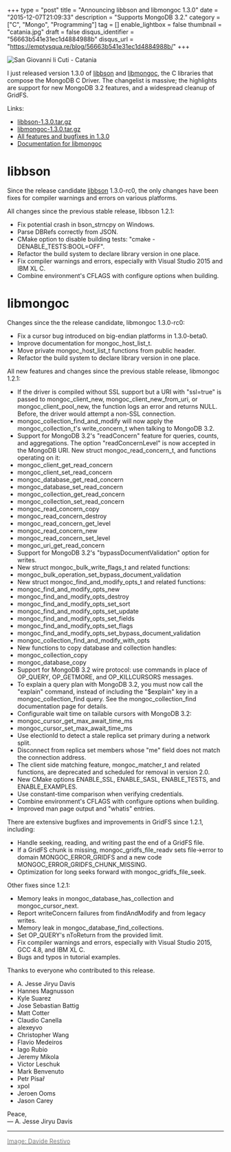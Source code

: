 +++
type = "post"
title = "Announcing libbson and libmongoc 1.3.0"
date = "2015-12-07T21:09:33"
description = "Supports MongoDB 3.2."
category = ["C", "Mongo", "Programming"]
tag = []
enable_lightbox = false
thumbnail = "catania.jpg"
draft = false
disqus_identifier = "56663b541e31ec1d4884988b"
disqus_url = "https://emptysqua.re/blog/56663b541e31ec1d4884988b/"
+++

<p><img style="display:block; margin-left:auto; margin-right:auto;" src="catania.jpg" alt="San Giovanni li Cuti - Catania" title="San Giovanni li Cuti - Catania" /></p>
<p>I just released version 1.3.0 of <a href="http://mongoc.org/libbson/current/">libbson</a> and <a href="http://mongoc.org/libmongoc/current/">libmongoc</a>, the C libraries that compose the MongoDB C Driver. The changelist is massive; the highlights are support for new MongoDB 3.2 features, and a widespread cleanup of GridFS.</p>
<p>Links:</p>
<ul>
<li><a href="https://github.com/mongodb/libbson/releases/download/1.3.0/libbson-1.3.0.tar.gz">libbson-1.3.0.tar.gz</a></li>
<li><a href="https://github.com/mongodb/mongo-c-driver/releases/download/1.3.0/mongo-c-driver-1.3.0.tar.gz">libmongoc-1.3.0.tar.gz</a></li>
<li><a href="https://jira.mongodb.org/issues/?filter=18525">All features and bugfixes in 1.3.0</a></li>
<li><a href="http://api.mongodb.org/c/">Documentation for libmongoc</a></li>
</ul>
<h1 id="libbson">libbson</h1>
<p>Since the release candidate <a href="http://mongoc.org/libbson/current/">libbson</a> 1.3.0-rc0, the only changes have been fixes for compiler warnings and errors on various platforms.</p>
<p>All changes since the previous stable release, libbson 1.2.1:</p>
<ul>
<li>Fix potential crash in bson_strncpy on Windows.</li>
<li>Parse DBRefs correctly from JSON.</li>
<li>CMake option to disable building tests: "cmake -DENABLE_TESTS:BOOL=OFF".</li>
<li>Refactor the build system to declare library version in one place.</li>
<li>Fix compiler warnings and errors, especially with Visual Studio 2015
    and IBM XL C.</li>
<li>Combine environment's CFLAGS with configure options when building.</li>
</ul>
<h1 id="libmongoc">libmongoc</h1>
<p>Changes since the the release candidate, libmongoc 1.3.0-rc0:</p>
<ul>
<li>Fix a cursor bug introduced on big-endian platforms in 1.3.0-beta0.</li>
<li>Improve documentation for mongoc_host_list_t.</li>
<li>Move private mongoc_host_list_t functions from public header.</li>
<li>Refactor the build system to declare library version in one place.</li>
</ul>
<p>All new features and changes since the previous stable release, libmongoc 1.2.1:</p>
<ul>
<li>If the driver is compiled without SSL support but a URI with "ssl=true"
    is passed to mongoc_client_new, mongoc_client_new_from_uri, or
    mongoc_client_pool_new, the function logs an error and returns NULL. Before,
    the driver would attempt a non-SSL connection.</li>
<li>mongoc_collection_find_and_modify will now apply the mongoc_collection_t's
    write_concern_t when talking to MongoDB 3.2.</li>
<li>Support for MongoDB 3.2's "readConcern" feature for queries, counts, and
    aggregations. The option "readConcernLevel" is now accepted in the MongoDB
    URI. New struct mongoc_read_concern_t, and functions operating on it:</li>
<li>mongoc_client_get_read_concern</li>
<li>mongoc_client_set_read_concern</li>
<li>mongoc_database_get_read_concern</li>
<li>mongoc_database_set_read_concern</li>
<li>mongoc_collection_get_read_concern</li>
<li>mongoc_collection_set_read_concern</li>
<li>mongoc_read_concern_copy</li>
<li>mongoc_read_concern_destroy</li>
<li>mongoc_read_concern_get_level</li>
<li>mongoc_read_concern_new</li>
<li>mongoc_read_concern_set_level</li>
<li>mongoc_uri_get_read_concern</li>
<li>Support for MongoDB 3.2's "bypassDocumentValidation" option for writes.</li>
<li>New struct mongoc_bulk_write_flags_t and related functions:</li>
<li>mongoc_bulk_operation_set_bypass_document_validation</li>
<li>New struct mongoc_find_and_modify_opts_t and related functions:</li>
<li>mongoc_find_and_modify_opts_new</li>
<li>mongoc_find_and_modify_opts_destroy</li>
<li>mongoc_find_and_modify_opts_set_sort</li>
<li>mongoc_find_and_modify_opts_set_update</li>
<li>mongoc_find_and_modify_opts_set_fields</li>
<li>mongoc_find_and_modify_opts_set_flags</li>
<li>mongoc_find_and_modify_opts_set_bypass_document_validation</li>
<li>mongoc_collection_find_and_modify_with_opts</li>
<li>New functions to copy database and collection handles:</li>
<li>mongoc_collection_copy</li>
<li>mongoc_database_copy</li>
<li>Support for MongoDB 3.2 wire protocol: use commands in place of OP_QUERY,
    OP_GETMORE, and OP_KILLCURSORS messages.</li>
<li>To explain a query plan with MongoDB 3.2, you must now call the "explain"
    command, instead of including the "$explain" key in a mongoc_collection_find
    query. See the mongoc_collection_find documentation page for details.</li>
<li>Configurable wait time on tailable cursors with MongoDB 3.2:</li>
<li>mongoc_cursor_get_max_await_time_ms</li>
<li>mongoc_cursor_set_max_await_time_ms</li>
<li>Use electionId to detect a stale replica set primary during a network split.</li>
<li>Disconnect from replica set members whose "me" field does not match the
    connection address.</li>
<li>The client side matching feature, mongoc_matcher_t and related functions,
    are deprecated and scheduled for removal in version 2.0.</li>
<li>New CMake options ENABLE_SSL, ENABLE_SASL, ENABLE_TESTS, and ENABLE_EXAMPLES.</li>
<li>Use constant-time comparison when verifying credentials.</li>
<li>Combine environment's CFLAGS with configure options when building.</li>
<li>Improved man page output and "whatis" entries.</li>
</ul>
<p>There are extensive bugfixes and improvements in GridFS since 1.2.1, including:</p>
<ul>
<li>Handle seeking, reading, and writing past the end of a GridFS file.</li>
<li>If a GridFS chunk is missing, mongoc_gridfs_file_readv sets file-&gt;error to
    domain MONGOC_ERROR_GRIDFS and a new code MONGOC_ERROR_GRIDFS_CHUNK_MISSING.</li>
<li>Optimization for long seeks forward with mongoc_gridfs_file_seek.</li>
</ul>
<p>Other fixes since 1.2.1:</p>
<ul>
<li>Memory leaks in mongoc_database_has_collection and mongoc_cursor_next.</li>
<li>Report writeConcern failures from findAndModify and from legacy writes.</li>
<li>Memory leak in mongoc_database_find_collections.</li>
<li>Set OP_QUERY's nToReturn from the provided limit.</li>
<li>Fix compiler warnings and errors, especially with Visual Studio 2015,
    GCC 4.8, and IBM XL C.</li>
<li>Bugs and typos in tutorial examples.</li>
</ul>
<p>Thanks to everyone who contributed to this release.</p>
<ul>
<li>A. Jesse Jiryu Davis</li>
<li>Hannes Magnusson</li>
<li>Kyle Suarez</li>
<li>Jose Sebastian Battig</li>
<li>Matt Cotter</li>
<li>Claudio Canella</li>
<li>alexeyvo</li>
<li>Christopher Wang</li>
<li>Flavio Medeiros</li>
<li>Iago Rubio</li>
<li>Jeremy Mikola</li>
<li>Victor Leschuk</li>
<li>Mark Benvenuto</li>
<li>Petr P&iacute;sa&#345;</li>
<li>xpol</li>
<li>Jeroen Ooms</li>
<li>Jason Carey</li>
</ul>
<p>Peace,<br />
 &mdash; A. Jesse Jiryu Davis</p>
<hr />
<p><a href="https://www.flickr.com/photos/somemixedstuff/517880144/"><span style="color:gray">Image: Davide Restivo</span></a></p>
